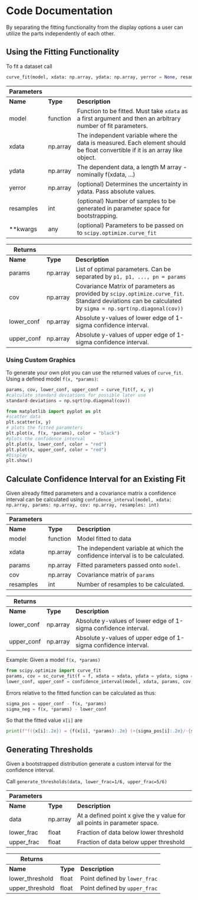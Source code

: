 
# Code Documentation

By separating the fitting functionality from the display options a user can utilize the parts independently of each other.

## Using the Fitting Functionality

To fit a dataset call
```python
curve_fit(model, xdata: np.array, ydata: np.array, yerror = None, resamples = 5000, **kwargs)
```

| Parameters | | |
|----------|----------|-----------------|
| **Name** | **Type** | **Description** |
| model    | function | Function to be fitted. Must take `xdata` as a first argument and then an arbitrary number of fit parameters.|
| xdata    | np.array | The independent variable where the data is measured. Each element should be float convertible if it is an array like object.
| ydata    | np.array | The dependent data, a length M array - nominally f(xdata, ...)
| yerror   | np.array | (optional) Determines the uncertainty in ydata. Pass absolute values.
| resamples| int      | (optional) Number of samples to be generated in parameter space for bootstrapping.
| **kwargs | any      | (optional) Parameters to be passed on to `scipy.optimize.curve_fit`

| Returns | | |
|----------|----------|-----------------|
| **Name** | **Type** | **Description** |
| params   | np.array | List of optimal parameters. Can be separated by `p1, p1, ..., pn = params`
| cov      | np.array | Covariance Matrix of parameters as provided by `scipy.optimize.curve_fit`. Standard deviations can be calculated by `sigma = np.sqrt(np.diagonal(cov))`
| lower_conf | np.array | Absolute y-values of lower edge of 1-sigma confidence interval.|
| upper_conf | np.array | Absolute y-values of upper edge of 1-sigma confidence interval.

### Using Custom Graphics

To generate your own plot you can use the returned values of `curve_fit`. Using a defined model `f(x, *params)`:

```python
params, cov, lower_conf, upper_conf = curve_fit(f, x, y)
#calculate standard deviations for possible later use
standard-deviations = np.sqrt(np.diagonal(cov))

from matplotlib import pyplot as plt
#scatter data
plt.scatter(x, y)
# plots the fitted parameters
plt.plot(x, f(x, *params), color = "black")
#plots the confidence interval
plt.plot(x, lower_conf, color = "red")
plt.plot(x, upper_conf, color = "red")
#Display
plt.show()
```

## Calculate Confidence Interval for an Existing Fit

Given already fitted parameters and a covariance matrix a confidence interval can be calculated using `confidence_interval(model, xdata: np.array, params: np.array, cov: np.array, resamples: int)`

| Parameters | | |
|----------|----------|-----------------|
| **Name** | **Type** | **Description** |
| model    | function | Model fitted to data
| xdata    | np.array | The independent variable at which the confidence interval is to be calculated.
| params   | np.array | Fitted parameters passed onto `model`.
| cov      | np.array | Covariance matrix of `params`
| resamples| int      | Number of resamples to be calculated.

| Returns | | |
|----------|----------|-----------------|
| **Name** | **Type** | **Description** |
| lower_conf | np.array | Absolute y-values of lower edge of 1-sigma confidence interval.|
| upper_conf | np.array | Absolute y-values of upper edge of 1-sigma confidence interval.

Example:
Given a model `f(x, *params)`
```python
from scipy.optimize import curve_fit
params, cov = sc_curve_fit(f = f, xdata = xdata, ydata = ydata, sigma = yerror, absolute_sigma=True, **kwargs) 
lower_conf, upper_conf = confidence_interval(model, xdata, params, cov, resamples)
```
Errors relative to the fitted function can be calculated as thus:
```python
sigma_pos = upper_conf - f(x, *params)
sigma_neg = f(x, *params) - lower_conf
```
So that the fitted value `x[i]` are
```python
print(f"f({x[i]:.2e}) = {f(x[i], *params):.2e} (+{sigma_pos[i]:.2e}/-{sigma_neg[i]:.2e})")
```

## Generating Thresholds

Given a bootstrapped distribution generate a custom interval for the confidence interval.

Call `generate_thresholds(data, lower_frac=1/6, upper_frac=5/6)`

| Parameters | | |
|----------|----------|-----------------|
| **Name** | **Type** | **Description** |
| data     | np.array | At a defined point x give the y value for all points in parameter space.
| lower_frac | float  | Fraction of data below lower threshold
| upper_frac | float  | Fraction of data below upper threshold


| Returns | | |
|----------|----------|-----------------|
| **Name** | **Type** | **Description** |
| lower_threshold | float | Point defined by `lower_frac` 
| upper_threshold | float | Point defined by `upper_frac`
